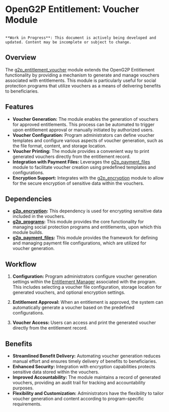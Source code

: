 # OpenG2P Entitlement: Voucher Module

```{warning}

**Work in Progress**: This document is actively being developed and updated. Content may be incomplete or subject to change.
```

## Overview

The [g2p_entitlement_voucher](g2p_entitlement_voucher) module extends the OpenG2P Entitlement functionality by providing a mechanism to generate and manage vouchers associated with entitlements. This module is particularly useful for social protection programs that utilize vouchers as a means of delivering benefits to beneficiaries.

## Features

* **Voucher Generation:** The module enables the generation of vouchers for approved entitlements. This process can be automated to trigger upon entitlement approval or manually initiated by authorized users.
* **Voucher Configuration:** Program administrators can define voucher templates and configure various aspects of voucher generation, such as the file format, content, and storage location.
* **Voucher Printing:** The module provides a convenient way to print generated vouchers directly from the entitlement record.
* **Integration with Payment Files:**  Leverages the [g2p_payment_files](g2p_payment_files) module to facilitate voucher creation using predefined templates and configurations.
* **Encryption Support:** Integrates with the [g2p_encryption](g2p_encryption) module to allow for the secure encryption of sensitive data within the vouchers.

## Dependencies

- **[g2p_encryption](g2p_encryption):**  This dependency is used for encrypting sensitive data included in the vouchers.
- **[g2p_programs](g2p_programs):** This module provides the core functionality for managing social protection programs and entitlements, upon which this module builds.
- **[g2p_payment_files](g2p_payment_files):**  This module provides the framework for defining and managing payment file configurations, which are utilized for voucher generation.

## Workflow

1. **Configuration:** Program administrators configure voucher generation settings within the [Entitlement Manager]([g2p_programs](g2p_programs)#entitlement-manager) associated with the program. This includes selecting a voucher file configuration, storage location for generated vouchers, and optional encryption settings.

2. **Entitlement Approval:** When an entitlement is approved, the system can automatically generate a voucher based on the predefined configurations.
3. **Voucher Access:** Users can access and print the generated voucher directly from the entitlement record.

## Benefits

* **Streamlined Benefit Delivery:** Automating voucher generation reduces manual effort and ensures timely delivery of benefits to beneficiaries.
* **Enhanced Security:** Integration with encryption capabilities protects sensitive data stored within the vouchers.
* **Improved Accountability:**  The module maintains a record of generated vouchers, providing an audit trail for tracking and accountability purposes. 
* **Flexibility and Customization:**  Administrators have the flexibility to tailor voucher generation and content according to program-specific requirements. 
